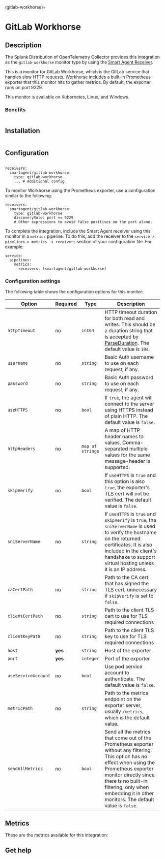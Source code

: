 (gitlab-workhorse)=

# GitLab Workhorse

<meta name="Description" content="Use this Splunk Observability Cloud integration for the GitLab Workhorse monitor. See benefits, install, configuration, and metrics">

## Description

The Splunk Distribution of OpenTelemetry Collector provides this integration as the `gitlab-workhorse` monitor type by using the [Smart Agent Receiver](https://github.com/signalfx/splunk-otel-collector/tree/main/internal/receiver/smartagentreceiver).

This is a monitor for GitLab Workhorse, which is the GitLab service that handles slow HTTP requests. Workhorse includes a built-in Prometheus exporter that this monitor hits to gather metrics. By default, the exporter runs on port 9229.

This monitor is available on Kubernetes, Linux, and Windows.

### Benefits

```{include} /_includes/benefits.md
```

## Installation

```{include} /_includes/collector-installation.md
```

## Configuration

```{include} /_includes/configuration.md
```

```
receivers:
  smartagent/gitlab-workhorse: 
    type: gitlab-workhorse
    ... # Additional config
```

To monitor Workhorse using the Prometheus exporter, use a configuration similar to the following:

```
receivers:
  smartagent/gitlab-workhorse: 
    type: gitlab-workhorse
    discoveryRule: port == 9229  
    # Other expressions to avoid false positives on the port alone.
```    
To complete the integration, include the Smart Agent receiver using this monitor in a `metrics` pipeline. To do this, add the receiver to the `service > pipelines > metrics  > receivers` section of your configuration file. For example:

```
service:
  pipelines:
    metrics:
      receivers: [smartagent/gitlab-workhorse]
```
### Configuration settings

The following table shows the configuration options for this monitor:

| Option | Required | Type | Description |
| --- | --- | --- | --- |
| `httpTimeout` | no | `int64` | HTTP timeout duration for both read and writes. This should be a duration string that is accepted by [ParseDuration](https://golang.org/pkg/time/#ParseDuration). The default value is `10s`. |
| `username` | no | `string` | Basic Auth username to use on each request, if any. |
| `password` | no | `string` | Basic Auth password to use on each request, if any. |
| `useHTTPS` | no | `bool` | If `true`, the agent will connect to the server using HTTPS instead of plain HTTP. The default value is `false`. |
| `httpHeaders` | no | `map of strings` | A map of HTTP header names to values. Comma-separated multiple values for the same message-header is supported. |
| `skipVerify` | no | `bool` | If `useHTTPS` is `true` and this option is also `true`, the exporter's TLS cert will not be verified. The default value is `false`.|
| `sniServerName` | no | `string` | If `useHTTPS` is `true` and `skipVerify` is `true`, the `sniServerName` is used to verify the hostname on the returned certificates. It is also included in the client's handshake to support virtual hosting unless it is an IP address. |
| `caCertPath` | no | `string` | Path to the CA cert that has signed the TLS cert, unnecessary if `skipVerify` is set to `false`. |
| `clientCertPath` | no | `string` | Path to the client TLS cert to use for TLS required connections |
| `clientKeyPath` | no | `string` | Path to the client TLS key to use for TLS required connections |
| `host` | **yes** | `string` | Host of the exporter |
| `port` | **yes** | `integer` | Port of the exporter |
| `useServiceAccount` | no | `bool` | Use pod service account to authenticate. The default value is `false`. |
| `metricPath` | no | `string` | Path to the metrics endpoint on the exporter server, usually `/metrics`, which is the default value. |
| `sendAllMetrics` | no | `bool` | Send all the metrics that come out of the Prometheus exporter without any filtering. This option has no effect when using the Prometheus exporter monitor directly since there is no built-in filtering, only when embedding it in other monitors. The default value is `false`. |

## Metrics

These are the metrics available for this integration:

<div class="metrics-table" type="gitlab-workhorse" include="markdown"></div>

## Get help

```{include} /_includes/troubleshooting.md
```
